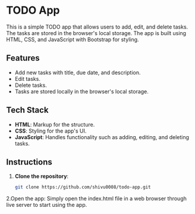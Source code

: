 # TODO App

This is a simple TODO app that allows users to add, edit, and delete tasks. The tasks are stored in the browser's local storage. The app is built using HTML, CSS, and JavaScript with Bootstrap for styling.

## Features
- Add new tasks with title, due date, and description.
- Edit tasks.
- Delete tasks.
- Tasks are stored locally in the browser's local storage.

## Tech Stack
- **HTML**: Markup for the structure.
- **CSS**: Styling for the app's UI.
- **JavaScript**: Handles functionality such as adding, editing, and deleting tasks.


## Instructions

1. **Clone the repository**:
   ```bash
   git clone https://github.com/shivu0008/todo-app.git
2.Open the app:
Simply open the index.html file in a web browser through live server to start using the app.
